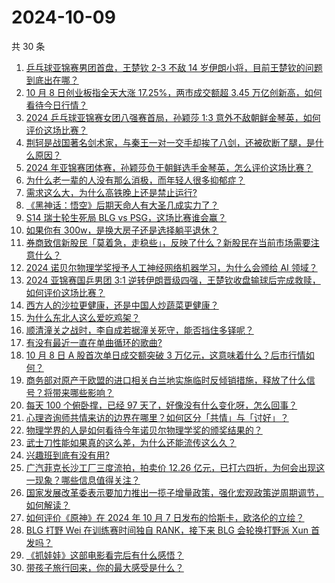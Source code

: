 # 2024-10-09

共 30 条

<!-- BEGIN ZHIHUVIDEO -->
<!-- 最后更新时间 Wed Oct 09 2024 00:16:33 GMT+0800 (China Standard Time) -->
1. [乒乓球亚锦赛男团首盘，王楚钦 2-3 不敌 14 岁伊朗小将，目前王楚钦的问题到底出在哪？](https://www.zhihu.com/question/779400065)
1. [10 月 8 日创业板指全天大涨 17.25%，两市成交额超 3.45 万亿创新高，如何看待今日行情？](https://www.zhihu.com/question/777604102)
1. [2024 乒乓球亚锦赛女团八强赛首局，孙颖莎 1:3 意外不敌朝鲜金琴英，如何评价这场比赛？](https://www.zhihu.com/question/784002372)
1. [荆轲是战国著名剑术家，与秦王一对一交手却挨了八剑，还被砍断了腿，是什么原因？](https://www.zhihu.com/question/666488175)
1. [2024 年亚锦赛团体赛，孙颖莎负于朝鲜选手金琴英，怎么评价这场比赛？](https://www.zhihu.com/question/784016330)
1. [为什么老一辈的人没有那么消极，而年轻人很多抑郁症？](https://www.zhihu.com/question/715083437)
1. [需求这么大，为什么高铁晚上还是禁止运行?](https://www.zhihu.com/question/666928738)
1. [《黑神话：悟空》后期天命人有大圣几成实力了？](https://www.zhihu.com/question/665527919)
1. [S14 瑞士轮生死局 BLG vs PSG，这场比赛谁会赢？](https://www.zhihu.com/question/777755715)
1. [如果你有 300w，是换大房子还是选择躺平退休？](https://www.zhihu.com/question/667680671)
1. [券商致信新股民「莫着急，走稳些」，反映了什么？新股民在当前市场需要注意什么？](https://www.zhihu.com/question/780487565)
1. [2024 诺贝尔物理学奖授予人工神经网络机器学习，为什么会颁给 AI 领域？](https://www.zhihu.com/question/777943030)
1. [2024 亚锦赛国乒男团 3:1 逆转伊朗晋级四强，王楚钦收盘输球后完成救赎，如何评价这场比赛？](https://www.zhihu.com/question/780283169)
1. [西方人的沙拉更健康，还是中国人炒蔬菜更健康？](https://www.zhihu.com/question/458600977)
1. [为什么东北人这么爱吃鸡架？](https://www.zhihu.com/question/664951524)
1. [顺清潼关之战时，李自成若据潼关死守，能否挡住多铎呢？](https://www.zhihu.com/question/767825347)
1. [有没有最近一直在单曲循环的歌曲?](https://www.zhihu.com/question/666769653)
1. [10 月 8 日 A 股首次单日成交额突破 3 万亿元，这意味着什么？后市行情如何？](https://www.zhihu.com/question/777819709)
1. [商务部对原产于欧盟的进口相关白兰地实施临时反倾销措施，释放了什么信号？将带来哪些影响？](https://www.zhihu.com/question/779319317)
1. [每天 100 个俯卧撑，已经 97 天了，好像没有什么变化呀，怎么回事？](https://www.zhihu.com/question/665855919)
1. [心理咨询师共情来访的边界在哪里？如何区分「共情」与「讨好」？](https://www.zhihu.com/question/665878940)
1. [物理学界的人是如何看待今年诺贝尔物理学奖的颁奖结果的？](https://www.zhihu.com/question/782345083)
1. [武士刀性能如果真的这么差，为什么还能流传这么久？](https://www.zhihu.com/question/663780086)
1. [兴趣班到底有没有用?](https://www.zhihu.com/question/760889281)
1. [广汽菲克长沙工厂三度流拍，拍卖价 12.26 亿元，已打六四折，为何会出现这一现象？哪些信息值得关注？](https://www.zhihu.com/question/667686546)
1. [国家发展改革委表示要加力推出一揽子增量政策，强化宏观政策逆周期调节，如何解读？](https://www.zhihu.com/question/777948761)
1. [如何评价《原神》在 2024 年 10 月 7 日发布的恰斯卡，欧洛伦的立绘？](https://www.zhihu.com/question/772362008)
1. [BLG 打野 Wei 在训练赛时间独自 RANK，接下来 BLG 会轮换打野派 Xun 首发吗？](https://www.zhihu.com/question/777305442)
1. [《抓娃娃》这部电影看完后有什么感悟？](https://www.zhihu.com/question/661675420)
1. [带孩子旅行回来，你的最大感受是什么？](https://www.zhihu.com/question/663293804)
<!-- END ZHIHUVIDEO -->
